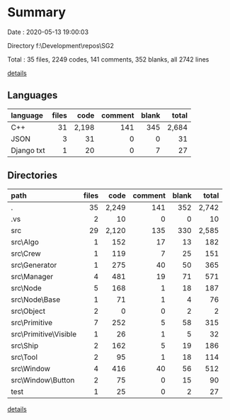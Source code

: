 # Summary

Date : 2020-05-13 19:00:03

Directory f:\Development\repos\SG2

Total : 35 files,  2249 codes, 141 comments, 352 blanks, all 2742 lines

[details](details.md)

## Languages
| language | files | code | comment | blank | total |
| :--- | ---: | ---: | ---: | ---: | ---: |
| C++ | 31 | 2,198 | 141 | 345 | 2,684 |
| JSON | 3 | 31 | 0 | 0 | 31 |
| Django txt | 1 | 20 | 0 | 7 | 27 |

## Directories
| path | files | code | comment | blank | total |
| :--- | ---: | ---: | ---: | ---: | ---: |
| . | 35 | 2,249 | 141 | 352 | 2,742 |
| .vs | 2 | 10 | 0 | 0 | 10 |
| src | 29 | 2,120 | 135 | 330 | 2,585 |
| src\Algo | 1 | 152 | 17 | 13 | 182 |
| src\Crew | 1 | 119 | 7 | 25 | 151 |
| src\Generator | 1 | 275 | 40 | 50 | 365 |
| src\Manager | 4 | 481 | 19 | 71 | 571 |
| src\Node | 5 | 168 | 1 | 18 | 187 |
| src\Node\Base | 1 | 71 | 1 | 4 | 76 |
| src\Object | 2 | 0 | 0 | 2 | 2 |
| src\Primitive | 7 | 252 | 5 | 58 | 315 |
| src\Primitive\Visible | 1 | 26 | 1 | 5 | 32 |
| src\Ship | 2 | 162 | 5 | 19 | 186 |
| src\Tool | 2 | 95 | 1 | 18 | 114 |
| src\Window | 4 | 416 | 40 | 56 | 512 |
| src\Window\Button | 2 | 75 | 0 | 15 | 90 |
| test | 1 | 25 | 0 | 2 | 27 |

[details](details.md)